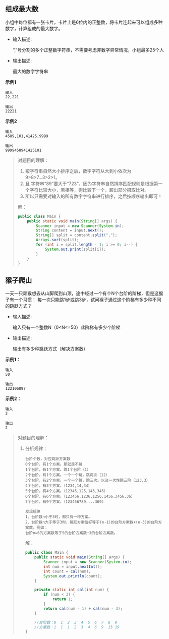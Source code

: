 ## 组成最大数

小组中每位都有一张卡片，卡片上是6位内的正整数，将卡片连起来可以组成多种数字，计算组成的最大数字。

* 输入描述:

  “,”号分割的多个正整数字符串，不需要考虑非数字异常情况，小组最多25个人

* 输出描述:

  最大的数字字符串

**示例1**

```
输入
22,221

输出
22221
```

**示例2**

```
输入
4589,101,41425,9999

输出
9999458941425101
```

> 对题目的理解：
>
> 1. 按字符串自然大小排序之后，数字字符从大到小依次为9>8>7...3>2>1。
> 2. 且 字符串“89”要大于“723”，因为字符串自然排序匹配规则是根据第一个字符比较大小，若相等，则比较下一个，超出部分摄取比对。
> 3. 所以只需要对输入的所有数字字符串进行排序，之后按顺序输出即可！
>
> 解：
>
> ```java
> public class Main {
>     public static void main(String[] args) {
>         Scanner input = new Scanner(System.in);
>         String content = input.next();
>         String[] split = content.split(",");
>         Arrays.sort(split);
>         for (int i = split.length - 1; i >= 0; i--) {
>             System.out.print(split[i]);
>         }
>     }
> }
> ```



## 猴子爬山

一天一只顽猴想去从山脚爬到山顶，途中经过一个有个N个台阶的阶梯，但是这猴子有一个习惯： 每一次只能跳1步或跳3步，试问猴子通过这个阶梯有多少种不同的跳跃方式？

* 输入描述:

  输入只有一个整数N（0<N<=50）此阶梯有多少个阶梯

* 输出描述:

  输出有多少种跳跃方式（解决方案数）

 

**示例1：**

```
输入
50

输出
122106097
```



**示例2：**

```
输入
3

输出
2
```

> 对题目的理解：
>
> 1. 分析规律：
>
>    ```
>    台阶个数，对应跳跃方案数
>    0个台阶，有1个方案。那就是不跳
>    1个台阶，有1个方案。跳1个台阶（1）
>    2个台阶，有1个方案。一个一个跳，跳两次（12）
>    3个台阶，有2个方案。一个一个跳，跳三次。以及一次性跳三阶（123,3）
>    4个台阶，有3个方案。（1234,14,34）
>    5个台阶，有4个方案。（12345,125,145,345）
>    6个台阶，有6个方案。（123456,1236,1256,1456,3456,36）
>    7个台阶，有9个方案。（123456789....369)
>    
>    发现规律
>    1、台阶数n小于3时，都只有一种方案。
>    2、台阶数n大于等于3时，跳跃方案恰好等于(n-1)的台阶方案数+(n-3)的台阶方案数。例如：
>    台阶n=6的方案数等于5的台阶方案数+3的台阶方案数。
>    ```
>
>    解：
>
>    ```java
>    public class Main {
>        public static void main(String[] args) {
>            Scanner input = new Scanner(System.in);
>            int num = input.nextInt();
>            int count = cal(num);
>            System.out.println(count);
>        }
>    
>        private static int cal(int num) {
>            if (num < 3) {
>                return 1;
>            }
>            return cal(num - 1) + cal(num - 3);
>        }
>    
>        //台阶数：0  1  2  3  4  5  6  7  8  9
>        //方案数：1  1  1  2  3  4  6  9  13 19
>    }
>    ```